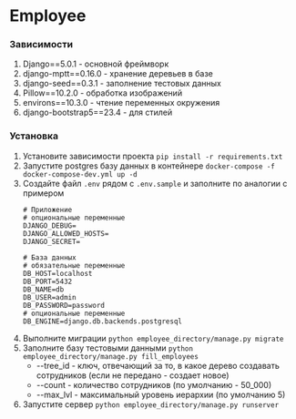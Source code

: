 # Employee

### Зависимости
1. Django==5.0.1 - основной фреймворк
2. django-mptt==0.16.0 - хранение деревьев в базе
3. django-seed==0.3.1 - заполнение тестовых данных
4. Pillow==10.2.0 - обработка изображений
5. environs==10.3.0 - чтение переменных окружения
6. django-bootstrap5==23.4 - для стилей

### Установка
1. Установите зависимости проекта ```pip install -r requirements.txt```
2. Запустите postgres базу данных в контейнере ```docker-compose -f docker-compose-dev.yml up -d```
3. Создайте файл ```.env``` рядом с ```.env.sample``` и заполните по аналогии с примером
    ```
   # Приложение
   # опциональные переменные
   DJANGO_DEBUG=
   DJANGO_ALLOWED_HOSTS=
   DJANGO_SECRET=
   
   # База данных
   # обязательные переменные
   DB_HOST=localhost
   DB_PORT=5432
   DB_NAME=db
   DB_USER=admin
   DB_PASSWORD=password
   # опциональные переменные
   DB_ENGINE=django.db.backends.postgresql

    ```
4. Выполните миграции ```python employee_directory/manage.py migrate```
5. Заполните базу тестовыми данными ```python employee_directory/manage.py fill_employees```
   - --tree_id - ключ, отвечающий за то, в какое дерево создавать сотрудников (если не передано - создает новое)
   - --count - количество сотрудников (по умолчанию - 50_000)
   - --max_lvl - максимальный уровень иерархии (по умолчанию 5)
6. Запустите сервер ```python employee_directory/manage.py runserver```

